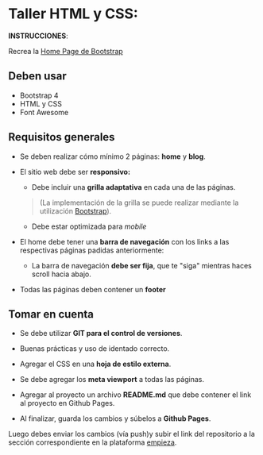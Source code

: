 # Taller HTML y CSS:


**INSTRUCCIONES**:

Recrea la [Home Page de Bootstrap](https://getbootstrap.com) 

## Deben usar

- Bootstrap 4
- HTML y CSS
- Font Awesome

## Requisitos generales

- Se deben realizar cómo mínimo 2 páginas: **home** y **blog**.

- El sitio web debe ser **responsivo:**
	- Debe incluir una **grilla adaptativa** en cada una de las páginas.

	> (La implementación de la grilla se puede realizar mediante la utilización [Bootstrap](https://getbootstrap.com/)).
	
	- Debe estar optimizada para _mobile_

- El home debe tener una **barra de navegación** con los links a las respectivas páginas padidas anteriormente:
	- La barra de navegación **debe ser fija**, que te "siga" mientras haces scroll hacia abajo.

- Todas las páginas deben contener un **footer** 

## Tomar en cuenta

- Se debe utilizar **GIT para el control de versiones**.

- Buenas prácticas y uso de identado correcto.

- Agregar el CSS en una **hoja de estilo externa**.

- Se debe agregar los **meta viewport** a todas las páginas.

- Agregar al proyecto un archivo **README.md** que debe contener el link al proyecto en Github Pages.

- Al finalizar, guarda los cambios y súbelos a **Github Pages**.

Luego debes enviar los cambios (vía push)y subir el link del repositorio a la sección correspondiente en la plataforma [empieza](https://empieza.desafiolatam.com "Desafío Latam").
 